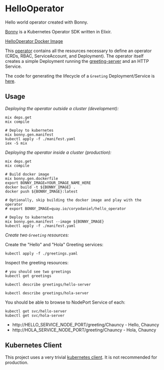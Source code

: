 # HelloOperator

Hello world operator created with Bonny.

[Bonny](https://github.com/coryodaniel/bonny) is a Kubernetes Operator SDK written in Elixir.

[HelloOperator Docker Image](https://quay.io/coryodaniel/hello_operator)

This [operator](./manifest.yaml) contains all the resources necessary to define an operator (CRDs, RBAC, ServiceAccount, and Deployment). The operator itself creates a simple Deployment running the [greeting-server](https://github.com/coryodaniel/greeting-server) and an HTTP Service.

The code for generating the lifecycle of a `Greeting` Deployment/Service is [here](./lib/hello_operator/controllers/v1/greeting.ex).

## Usage

*Deploying the operator outside a cluster (development):*

```shell
mix deps.get
mix compile

# Deploy to kubernetes
mix bonny.gen.manifest
kubectl apply -f ./manifest.yaml
iex -S mix
```

*Deploying the operator inside a cluster (production):*

```shell
mix deps.get
mix compile

# Build docker image
mix bonny.gen.dockerfile
export BONNY_IMAGE=YOUR_IMAGE_NAME_HERE
docker build -t ${BONNY_IMAGE} .
docker push ${BONNY_IMAGE}:latest

# Optionally, skip building the docker image and play with the operator
# export BONNY_IMAGE=quay.io/coryodaniel/hello_operator

# Deploy to kubernetes
mix bonny.gen.manifest --image ${BONNY_IMAGE}
kubectl apply -f ./manifest.yaml
```

*Create two `Greeting` resources:*

Create the "Hello" and "Hola" Greeting services:

```shell
kubectl apply -f ./greetings.yaml
```

Inspect the greeting resources:

```shell
# you should see two greetings
kubectl get greetings 

kubectl describe greetings/hello-server

kubectl describe greetings/hola-server
```

You should be able to browse to NodePort Service of each:

```shell
kubectl get svc/hello-server
kubectl get svc/hola-server
```

* http://HELLO_SERVICE_NODE_PORT/greeting/Chauncy - Hello, Chauncy
* http://HOLA_SERVICE_NODE_PORT/greeting/Chauncy - Hola, Chauncy

## Kubernetes Client

This project uses a very trivial [kubernetes client](./lib/k8s/client.ex). It is not recommended for production.
